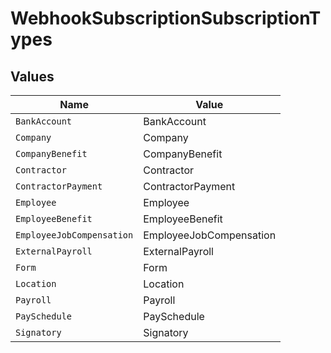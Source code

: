 # WebhookSubscriptionSubscriptionTypes


## Values

| Name                      | Value                     |
| ------------------------- | ------------------------- |
| `BankAccount`             | BankAccount               |
| `Company`                 | Company                   |
| `CompanyBenefit`          | CompanyBenefit            |
| `Contractor`              | Contractor                |
| `ContractorPayment`       | ContractorPayment         |
| `Employee`                | Employee                  |
| `EmployeeBenefit`         | EmployeeBenefit           |
| `EmployeeJobCompensation` | EmployeeJobCompensation   |
| `ExternalPayroll`         | ExternalPayroll           |
| `Form`                    | Form                      |
| `Location`                | Location                  |
| `Payroll`                 | Payroll                   |
| `PaySchedule`             | PaySchedule               |
| `Signatory`               | Signatory                 |